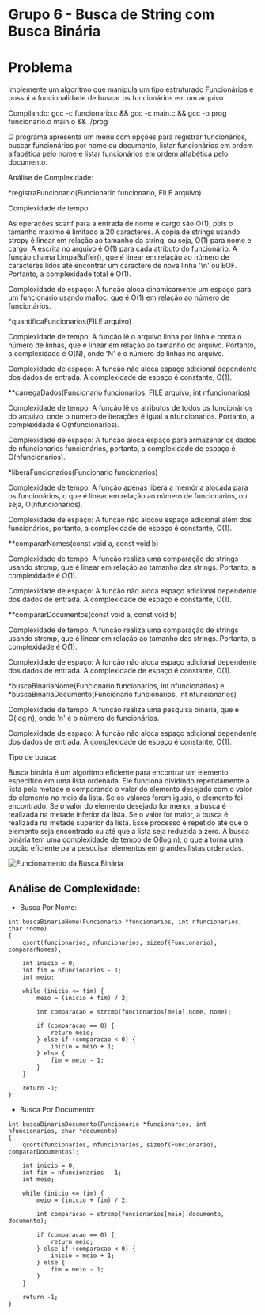 # Grupo 6 - Busca de String com Busca Binária

# Problema

Implemente um algoritmo que manipula um tipo estruturado Funcionários e possui a funcionalidade de buscar os funcionários em um arquivo

Compilando: gcc -c funcionario.c && gcc -c main.c && gcc -o prog funcionario.o main.o && ./prog

O programa apresenta um menu com opções para registrar funcionários, buscar funcionários por nome ou documento, listar funcionários em ordem alfabética pelo nome e listar funcionários em ordem alfabética pelo documento.

Análise de Complexidade:

*registraFuncionario(Funcionario funcionario, FILE arquivo)

Complexidade de tempo:

As operações scanf para a entrada de nome e cargo são O(1), pois o tamanho máximo é limitado a 20 caracteres.
A cópia de strings usando strcpy é linear em relação ao tamanho da string, ou seja, O(1) para nome e cargo.
A escrita no arquivo é O(1) para cada atributo do funcionário.
A função chama LimpaBuffer(), que é linear em relação ao número de caracteres lidos até encontrar um caractere de nova linha '\n' ou EOF.
Portanto, a complexidade total é O(1).

Complexidade de espaço: A função aloca dinamicamente um espaço para um funcionário usando malloc, que é O(1) em relação ao número de funcionários.

*quantificaFuncionarios(FILE arquivo)

Complexidade de tempo: A função lê o arquivo linha por linha e conta o número de linhas, que é linear em relação ao tamanho do arquivo. Portanto, a complexidade é O(N), onde 'N' é o número de linhas no arquivo.

Complexidade de espaço: A função não aloca espaço adicional dependente dos dados de entrada. A complexidade de espaço é constante, O(1).

**carregaDados(Funcionario funcionarios, FILE arquivo, int nfuncionarios)

Complexidade de tempo: A função lê os atributos de todos os funcionários do arquivo, onde o número de iterações é igual a nfuncionarios. Portanto, a complexidade é O(nfuncionarios).

Complexidade de espaço: A função aloca espaço para armazenar os dados de nfuncionarios funcionários, portanto, a complexidade de espaço é O(nfuncionarios).

*liberaFuncionarios(Funcionario funcionarios)

Complexidade de tempo: A função apenas libera a memória alocada para os funcionários, o que é linear em relação ao número de funcionários, ou seja, O(nfuncionarios).

Complexidade de espaço: A função não alocou espaço adicional além dos funcionários, portanto, a complexidade de espaço é constante, O(1).

**compararNomes(const void a, const void b)

Complexidade de tempo: A função realiza uma comparação de strings usando strcmp, que é linear em relação ao tamanho das strings. Portanto, a complexidade é O(1).

Complexidade de espaço: A função não aloca espaço adicional dependente dos dados de entrada. A complexidade de espaço é constante, O(1).

**compararDocumentos(const void a, const void b)

Complexidade de tempo: A função realiza uma comparação de strings usando strcmp, que é linear em relação ao tamanho das strings. Portanto, a complexidade é O(1).

Complexidade de espaço: A função não aloca espaço adicional dependente dos dados de entrada. A complexidade de espaço é constante, O(1).

*buscaBinariaNome(Funcionario funcionarios, int nfuncionarios) e *buscaBinariaDocumento(Funcionario funcionarios, int nfuncionarios)

Complexidade de tempo: A função realiza uma pesquisa binária, que é O(log n), onde 'n' é o número de funcionários.

Complexidade de espaço: A função não aloca espaço adicional dependente dos dados de entrada. A complexidade de espaço é constante, O(1).

Tipo de busca:

Busca binária é um algoritmo eficiente para encontrar um elemento específico em uma lista ordenada. Ele funciona dividindo repetidamente a lista pela metade e comparando o valor do elemento desejado com o valor do elemento no meio da lista. Se os valores forem iguais, o elemento foi encontrado. Se o valor do elemento desejado for menor, a busca é realizada na metade inferior da lista. Se o valor for maior, a busca é realizada na metade superior da lista. Esse processo é repetido até que o elemento seja encontrado ou até que a lista seja reduzida a zero. A busca binária tem uma complexidade de tempo de O(log n), o que a torna uma opção eficiente para pesquisar elementos em grandes listas ordenadas.

![Funcionamento da Busca Binária](https://carlacastanho.github.io/Material-de-APC/assets/images/Busca/binaryVSlinear.gif)

## Análise de Complexidade: 
- Busca Por Nome:
```
int buscaBinariaNome(Funcionario *funcionarios, int nfuncionarios, char *nome)
{
    qsort(funcionarios, nfuncionarios, sizeof(Funcionario), compararNomes);

    int inicio = 0;
    int fim = nfuncionarios - 1;
    int meio;
    
    while (inicio <= fim) {
        meio = (inicio + fim) / 2;
        
        int comparacao = strcmp(funcionarios[meio].nome, nome);
        
        if (comparacao == 0) {
            return meio;
        } else if (comparacao < 0) {
            inicio = meio + 1;
        } else {
            fim = meio - 1;
        }
    }
    
    return -1;
}
```

- Busca Por Documento:
```
int buscaBinariaDocumento(Funcionario *funcionarios, int nfuncionarios, char *documento)
{
    qsort(funcionarios, nfuncionarios, sizeof(Funcionario), compararDocumentos);

    int inicio = 0;
    int fim = nfuncionarios - 1;
    int meio;
    
    while (inicio <= fim) {
        meio = (inicio + fim) / 2;
        
        int comparacao = strcmp(funcionarios[meio].documento, documento);
        
        if (comparacao == 0) {
            return meio;
        } else if (comparacao < 0) {
            inicio = meio + 1;
        } else {
            fim = meio - 1;
        }
    }
    
    return -1;
}
```